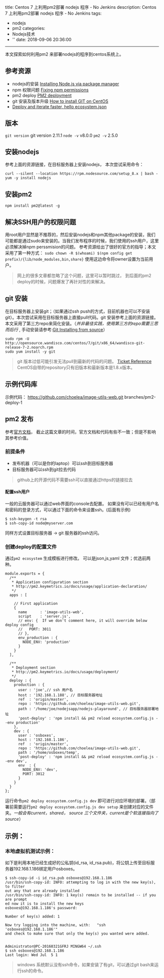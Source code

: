 title: Centos 7 上利用pm2部署 nodejs 程序 - No Jenkins
description: Centos 7 上利用pm2部署 nodejs 程序 - No Jenkins
tags:
  - nodejs
  - pm2
categories:
  - Nodejs技术
  - ''
date: 2018-09-06 20:36:00
---
本文探索如何利用pm2 来部署nodejs的程序到centos系统上。
## 参考资源

 - nodejs的安装 [Installing Node.js via package manager](https://nodejs.org/en/download/package-manager/)
 - npm 权限问题 [Fixing npm permissions](https://docs.npmjs.com/getting-started/fixing-npm-permissions)
 - pm2 deploy [PM2 deployment](http://pm2.keymetrics.io/docs/usage/deployment/)
 - git 安装及版本升级 [How to install GIT on CentOS](https://blacksaildivision.com/git-latest-version-centos)
 - [Deploy and iterate faster, hello ecosystem.json](https://keymetrics.io/2014/06/25/ecosystem-json-deploy-and-iterate-faster/)
## 版本

`git version` 	git version 2.11.1
`node -v` 			v8.0.0
`pm2 -v` 			2.5.0


## 安装nodejs
参考上面的资源链接，在目标服务器上安装nodejs， 本次尝试采用命令：

```
curl --silent --location https://rpm.nodesource.com/setup_8.x | bash -
yum -y install nodejs
```
## 安装pm2

```
npm install pm2@latest -g
```


## 解决SSH用户的权限问题
用root用户显然是不推荐的，然后安装nodejs和npm其他package的安装，我们可能都是通过sudo来安装的。当我们发布程序的时候，我们使用的ssh用户，这里必须解决掉npm perssmision的问题。 参考资源给出了很好的官方的指导；本文采用了第一种方式： `sudo chown -R $(whoami) $(npm config get prefix)/{lib/node_modules,bin,share}` 使用这边命令将owner设置为当前用户。
> 网上的很多文章都忽略了这个问题，这里可以暂时跳过， 到后面的pm2 deploy的时候，问题爆发了再针对性的来解决。


## git 安装
在目标服务器上安装git；（如果通过ssh push的方式，目前机器也可以不安装git）。本次尝试采用在目标服务器上直接pull代码。git 安装参考上面的资源链接。 本文采用了第三方repo来简化安装。（*并非最佳实践，使用第三方的repo需要三思而后行* , 手动安装请参考:[Git Installing from source](https://www.digitalocean.com/community/tutorials/how-to-install-git-on-centos-7)）

```
sudo rpm -U http://opensource.wandisco.com/centos/7/git/x86_64/wandisco-git-release-7-2.noarch.rpm 
sudo yum install -y git
```

> git 版本过低可能引发无法pull到最新的代码的问题。 [Ticket Reference](https://github.com/Unitech/pm2/issues/2436)  CentOS自带的repository只有旧版本和最新版本是1.8.x版本。 

## 示例代码库
示例代码： https://github.com/choelea/image-utils-web.git  branches/pm2-deploy-1

## pm2 发布
参考[官方文档](http://pm2.keymetrics.io/docs/usage/deployment/)， 截止这篇文章的时间，官方文档和代码有些不一致；但是不影响其参考价值。 
### 前提条件

 - 发布机器（可以是你的laptop）可以ssh到目标服务器
 - 目标服务器可以ssh到git拉去代码
 >github上的开源代码不需要ssh可以直接通过https的链接拉去

#### 配置ssh用户
一般的云服务器可以通过web界面的console去配置。 如果没有可以已经有用户名和密码的登录方式，可以通过下面的命令来设置ssh。(后面有示例)

```
$ ssh-keygen -t rsa
$ ssh-copy-id node@myserver.com
```
同样方式设置目标服务器 -> git 服务器的ssh访问。

### 创建deploy的配置文件
通过`pm2 ecosystem` 生成模板进行修改。 可以是json,js,yaml 文件；优选前两种。

```
module.exports = {
  /**
   * Application configuration section
   * http://pm2.keymetrics.io/docs/usage/application-declaration/
   */
  apps : [

    // First application
    {
      name      : 'image-utils-web',
      script    : 'server.js',
      // env: {  If we don't comment here, it will override below deploy config
      //   PORT: 3011
      // },
      env_production : {
        NODE_ENV: 'production'
      }
    }
  ],

  /**
   * Deployment section
   * http://pm2.keymetrics.io/docs/usage/deployment/
   */
  deploy : {
    production : {
      user : 'joe',// ssh 用户名
      host : '192.168.1.188', // 目标服务器地址
      ref  : 'origin/master',
      repo : 'https://github.com/choelea/image-utils-web.git',
      path : '/home/joe/nodejsapp/nodejs-playaround', // 目标服务器部署地址
      'post-deploy' : 'npm install && pm2 reload ecosystem.config.js --env production'
    },
    dev : {
      user : 'osboxes',
      host : '192.168.1.186',
      ref  : 'origin/master',
      repo : 'https://github.com/choelea/image-utils-web.git',
      path : '/home/osboxes/temp',
      'post-deploy' : 'npm install && pm2 reload ecosystem.config.js --env dev',
      env  : {
        NODE_ENV: 'dev',
		PORT: 3012
      }
    }
  }
};
```
运行命令`pm2 deploy ecosystem.config.js dev` 即可进行对应环境的部署。（部署前需要运行`pm2 deploy ecosystem.config.js dev setup` 来创建对应的文件夹。*一般会有current，shared， source 三个文件夹，current是个软连接指向了source*）




## 示例：
### 本地虚拟机测试示例：
如下是利用本地已经生成好的公私钥(id_rsa, id_rsa.pub)，将公钥上传至目标服务器192.168.1.186绑定用户osboxes。
```
$ ssh-copy-id -i id_rsa.pub osboxes@192.168.1.186
/usr/bin/ssh-copy-id: INFO: attempting to log in with the new key(s), to filter                                                             out any that are already installed
/usr/bin/ssh-copy-id: INFO: 1 key(s) remain to be installed -- if you are prompt                                                            ed now it is to install the new keys
osboxes@192.168.1.186's password:

Number of key(s) added: 1

Now try logging into the machine, with:   "ssh 'osboxes@192.168.1.186'"
and check to make sure that only the key(s) you wanted were added.


Administrator@PC-20160321GFRJ MINGW64 ~/.ssh
$ ssh osboxes@192.168.1.186
Last login: Wed Jul  5 1
```
> windows 系统默认没有ssh命令，如果安装了有git，可以通过git bash来运行ssh的命令。

